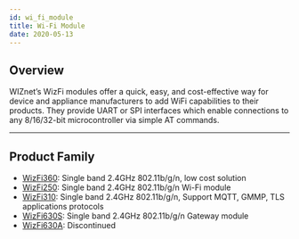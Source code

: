 ```yaml
---
id: wi_fi_module
title: Wi-Fi Module
date: 2020-05-13
---
```


## Overview

WIZnet’s WizFi modules offer a quick, easy, and cost-effective way for
device and appliance manufacturers to add WiFi capabilities to their
products. They provide UART or SPI interfaces which enable connections
to any 8/16/32-bit microcontroller via simple AT commands.

-----

## Product Family

  - [WizFi360](WizFi360/wizfi360): Single band 2.4GHz
    802.11b/g/n, low cost solution 
  - [WizFi250](WizFi250/wizfi250): Single band 2.4GHz 802.11b/g/n
    Wi-Fi module
  - [WizFi310](WizFi310/wizfi310): Single band 2.4GHz
    802.11b/g/n, Support MQTT, GMMP, TLS applications protocols 
  - [WizFi630S](WizFi630S/wizfi630s): Single band 2.4GHz
    802.11b/g/n Gateway module
  - [WizFi630A](WizFi630A/wizfi630a): Discontinued
